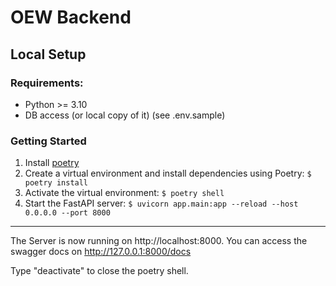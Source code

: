 # OEW Backend

## Local Setup

### Requirements:

- Python >= 3.10
- DB access (or local copy of it) (see .env.sample)

### Getting Started

1. Install [poetry](https://python-poetry.org/)
2. Create a virtual environment and install dependencies using Poetry: `$ poetry install`
3. Activate the virtual environment: `$ poetry shell`
4. Start the FastAPI server: `$ uvicorn app.main:app --reload --host 0.0.0.0 --port 8000`

---

The Server is now running on http://localhost:8000. You can access the swagger docs on http://127.0.0.1:8000/docs

Type "deactivate" to close the poetry shell.
